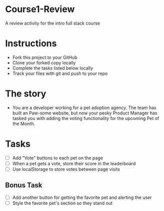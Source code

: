 # Course1-Review
A review activity for the intro full stack course

# Instructions
- Fork this project to your GitHub
- Clone your forked copy locally
- Complete the tasks listed below locally
- Track your files with git and push to your repo

# The story
- You are a developer working for a pet adoption agency. The team has built an Paw-some website, but now your pesky Product Manager has tasked you with adding the voting functionality for the upcoming Pet of the Month.

# Tasks
- [ ] Add "Vote" buttons to each pet on the page
- [ ] When a pet gets a vote, store their score in the leaderboard
- [ ] Use localStorage to store votes between page visits

## Bonus Task
- [ ] Add another button for getting the favorite pet and alerting the user
- [ ] Style the favorite pet's section so they stand out
